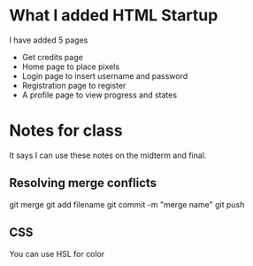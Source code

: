 # What I added HTML Startup

I have added 5 pages

- Get credits page
- Home page to place pixels
- Login page to insert username and password
- Registration page to register
- A profile page to view progress and states

# Notes for class

It says I can use these notes on the midterm and final.

## Resolving merge conflicts

git merge
git add filename
git commit -m "merge name"
git push

## CSS

You can use HSL for color
